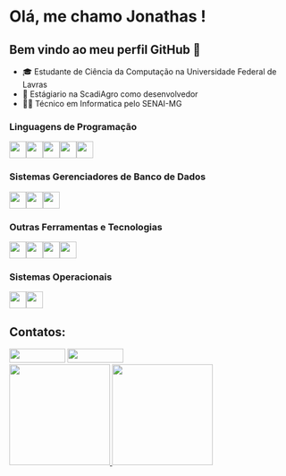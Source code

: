 
# Olá, me chamo Jonathas ! 
## Bem vindo ao meu perfil GitHub 👋

- 🎓 Estudante de Ciência da Computação na Universidade Federal de Lavras 
- 🚜 Estágiario na ScadiAgro como desenvolvedor
- 👨‍💻 Técnico em Informatica pelo SENAI-MG

### Linguagens de Programação

<img src="https://cdn.jsdelivr.net/gh/devicons/devicon/icons/c/c-original.svg" width="30" height="30"/><img src="https://cdn.jsdelivr.net/gh/devicons/devicon/icons/cplusplus/cplusplus-original.svg" width="30" height="30"/><img src="https://cdn.jsdelivr.net/gh/devicons/devicon/icons/java/java-original.svg" width="30" height="30"/><img src="https://cdn.jsdelivr.net/gh/devicons/devicon/icons/php/php-original.svg" width="30" height="30"/><img src="https://cdn.jsdelivr.net/gh/devicons/devicon/icons/python/python-original.svg" width="30" height="30"/>

### Sistemas Gerenciadores de Banco de Dados

<img src="https://cdn.jsdelivr.net/gh/devicons/devicon/icons/mysql/mysql-original-wordmark.svg" width="30" height="30"/><img src="https://cdn.jsdelivr.net/gh/devicons/devicon/icons/postgresql/postgresql-original-wordmark.svg" width="30" height="30"/><img src="https://cdn.jsdelivr.net/gh/devicons/devicon/icons/microsoftsqlserver/microsoftsqlserver-plain-wordmark.svg" width="30" height="30"/>

### Outras Ferramentas e Tecnologias

<img src="https://cdn.jsdelivr.net/gh/devicons/devicon/icons/git/git-original.svg" width="30" height="30"/><img src="https://cdn.jsdelivr.net/gh/devicons/devicon/icons/css3/css3-original.svg" width="30" height="30"/><img src="https://cdn.jsdelivr.net/gh/devicons/devicon/icons/html5/html5-original.svg" width="30" height="30"/><img src="https://cdn.jsdelivr.net/gh/devicons/devicon/icons/jupyter/jupyter-original-wordmark.svg" width="30" height="30"/>

### Sistemas Operacionais

<img src="https://cdn.jsdelivr.net/gh/devicons/devicon/icons/windows8/windows8-original.svg" width="30" height="30"/><img src="https://cdn.jsdelivr.net/gh/devicons/devicon/icons/linux/linux-original.svg" width="30" height="30"/>

## Contatos:

<div>
<a href = "mailto:jonathassousasgs@gmail.com"><img src="https://img.shields.io/badge/Gmail-D14836?style=for-the-badge&logo=gmail&logoColor=white" target="_blank" width="100" height="25"></a>
<a href="https://www.linkedin.com/in/jonathas-sousa-dev" target="_blank"><img src="https://img.shields.io/badge/-LinkedIn-%230077B5?style=for-the-badge&logo=linkedin&logoColor=white" target="_blank" width="100" height="25"></a>   
</div>     

<div>
<a href="https://github.com/jonathasluis">
<img height="180em" src="https://github-readme-stats.vercel.app/api/top-langs/?username=jonathasluis&layout=compact&langs_count=7&theme=dracula"/>
<img height="180em" src="https://github-readme-stats.vercel.app/api?username=jonathasluis&show_icons=true&theme=dracula&include_all_commits=true&count_private=true"/>
</div>
